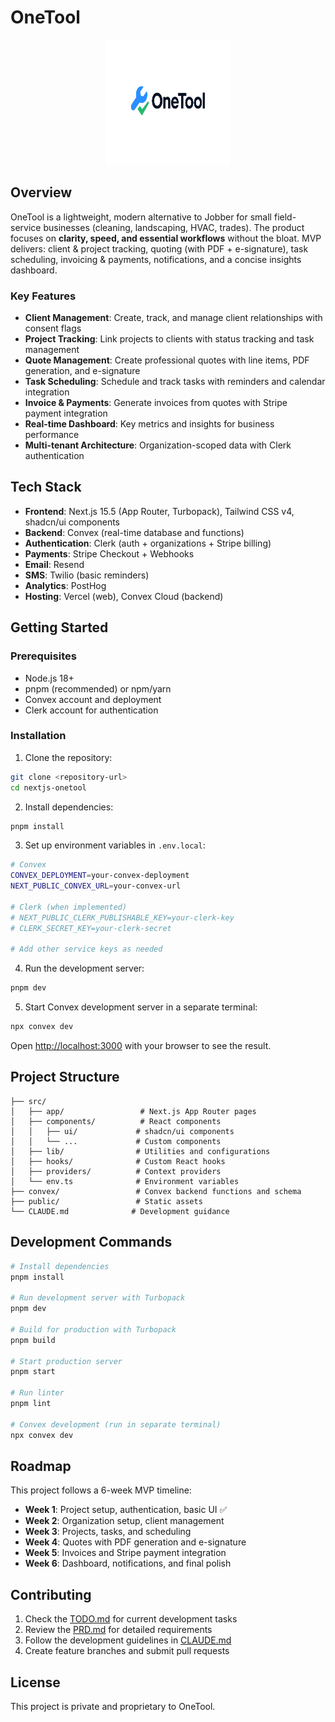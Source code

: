 # OneTool

<div align="center">
  <img src="./public/OneTool.png" alt="OneTool Logo" width="200" height="200" />
</div>

## Overview

OneTool is a lightweight, modern alternative to Jobber for small field-service businesses (cleaning, landscaping, HVAC, trades). The product focuses on **clarity, speed, and essential workflows** without the bloat. MVP delivers: client & project tracking, quoting (with PDF + e-signature), task scheduling, invoicing & payments, notifications, and a concise insights dashboard.

### Key Features

- **Client Management**: Create, track, and manage client relationships with consent flags
- **Project Tracking**: Link projects to clients with status tracking and task management
- **Quote Management**: Create professional quotes with line items, PDF generation, and e-signature
- **Task Scheduling**: Schedule and track tasks with reminders and calendar integration
- **Invoice & Payments**: Generate invoices from quotes with Stripe payment integration
- **Real-time Dashboard**: Key metrics and insights for business performance
- **Multi-tenant Architecture**: Organization-scoped data with Clerk authentication

## Tech Stack

- **Frontend**: Next.js 15.5 (App Router, Turbopack), Tailwind CSS v4, shadcn/ui components
- **Backend**: Convex (real-time database and functions)
- **Authentication**: Clerk (auth + organizations + Stripe billing)
- **Payments**: Stripe Checkout + Webhooks
- **Email**: Resend
- **SMS**: Twilio (basic reminders)
- **Analytics**: PostHog
- **Hosting**: Vercel (web), Convex Cloud (backend)

## Getting Started

### Prerequisites

- Node.js 18+
- pnpm (recommended) or npm/yarn
- Convex account and deployment
- Clerk account for authentication

### Installation

1. Clone the repository:

```bash
git clone <repository-url>
cd nextjs-onetool
```

2. Install dependencies:

```bash
pnpm install
```

3. Set up environment variables in `.env.local`:

```bash
# Convex
CONVEX_DEPLOYMENT=your-convex-deployment
NEXT_PUBLIC_CONVEX_URL=your-convex-url

# Clerk (when implemented)
# NEXT_PUBLIC_CLERK_PUBLISHABLE_KEY=your-clerk-key
# CLERK_SECRET_KEY=your-clerk-secret

# Add other service keys as needed
```

4. Run the development server:

```bash
pnpm dev
```

5. Start Convex development server in a separate terminal:

```bash
npx convex dev
```

Open [http://localhost:3000](http://localhost:3000) with your browser to see the result.

## Project Structure

```
├── src/
│   ├── app/                 # Next.js App Router pages
│   ├── components/          # React components
│   │   ├── ui/             # shadcn/ui components
│   │   └── ...             # Custom components
│   ├── lib/                # Utilities and configurations
│   ├── hooks/              # Custom React hooks
│   ├── providers/          # Context providers
│   └── env.ts              # Environment variables
├── convex/                 # Convex backend functions and schema
├── public/                 # Static assets
└── CLAUDE.md              # Development guidance
```

## Development Commands

```bash
# Install dependencies
pnpm install

# Run development server with Turbopack
pnpm dev

# Build for production with Turbopack
pnpm build

# Start production server
pnpm start

# Run linter
pnpm lint

# Convex development (run in separate terminal)
npx convex dev
```

## Roadmap

This project follows a 6-week MVP timeline:

- **Week 1**: Project setup, authentication, basic UI ✅
- **Week 2**: Organization setup, client management
- **Week 3**: Projects, tasks, and scheduling
- **Week 4**: Quotes with PDF generation and e-signature
- **Week 5**: Invoices and Stripe payment integration
- **Week 6**: Dashboard, notifications, and final polish

## Contributing

1. Check the [TODO.md](TODO.md) for current development tasks
2. Review the [PRD.md](PRD.md) for detailed requirements
3. Follow the development guidelines in [CLAUDE.md](CLAUDE.md)
4. Create feature branches and submit pull requests

## License

This project is private and proprietary to OneTool.
